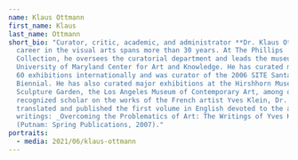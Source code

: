 ```yaml
---
name: Klaus Ottmann
first_name: Klaus
last_name: Ottmann
short_bio: "Curator, critic, academic, and administrator **Dr. Klaus Ottmann**’s
  career in the visual arts spans more than 30 years. At The Phillips
  Collection, he oversees the curatorial department and leads the museum’s
  University of Maryland Center for Art and Knowledge. He has curated more than
  60 exhibitions internationally and was curator of the 2006 SITE Santa Fe
  Biennial. He has also curated major exhibitions at the Hirshhorn Museum and
  Sculpture Garden, the Los Angeles Museum of Contemporary Art, among others. A
  recognized scholar on the works of the French artist Yves Klein, Dr. Ottmann
  translated and published the first volume in English devoted to the artist’s
  writings: _Overcoming the Problematics of Art: The Writings of Yves Klein_
  (Putnam: Spring Publications, 2007)."
portraits:
  - media: 2021/06/klaus-ottmann
---
```

